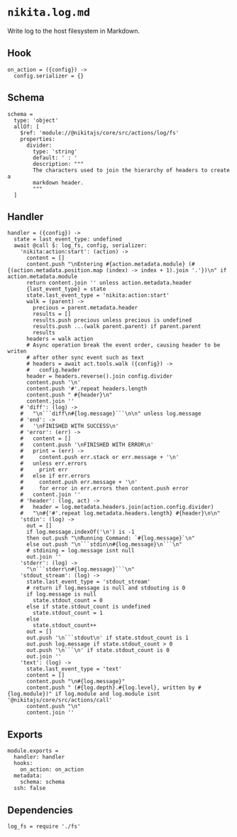 
# `nikita.log.md`

Write log to the host filesystem in Markdown.

## Hook

    on_action = ({config}) ->
      config.serializer = {}

## Schema

    schema =
      type: 'object'
      allOf: [
        $ref: 'module://@nikitajs/core/src/actions/log/fs'
        properties:
          divider:
            type: 'string'
            default: ' : '
            description: """
            The characters used to join the hierarchy of headers to create a
            markdown header.
            """
      ]

## Handler

    handler = ({config}) ->
      state = last_event_type: undefined
      await @call $: log_fs, config, serializer:
        'nikita:action:start': (action) ->
          content = []
          content.push "\nEntering #{action.metadata.module} (#{(action.metadata.position.map (index) -> index + 1).join '.'})\n" if action.metadata.module
          return content.join '' unless action.metadata.header
          {last_event_type} = state
          state.last_event_type = 'nikita:action:start'
          walk = (parent) ->
            precious = parent.metadata.header
            results = []
            results.push precious unless precious is undefined
            results.push ...(walk parent.parent) if parent.parent
            results
          headers = walk action
          # Async operation break the event order, causing header to be writen
          # after other sync event such as text
          # headers = await act.tools.walk ({config}) ->
          #   config.header
          header = headers.reverse().join config.divider
          content.push '\n'
          content.push '#'.repeat headers.length
          content.push " #{header}\n"
          content.join ''
        # 'diff': (log) ->
        #   "\n```diff\n#{log.message}```\n\n" unless log.message
        # 'end': ->
        #   '\nFINISHED WITH SUCCESS\n'
        # 'error': (err) ->
        #   content = []
        #   content.push '\nFINISHED WITH ERROR\n'
        #   print = (err) ->
        #     content.push err.stack or err.message + '\n'
        #   unless err.errors
        #     print err
        #   else if err.errors
        #     content.push err.message + '\n'
        #     for error in err.errors then content.push error
        #   content.join ''
        # 'header': (log, act) ->
        #   header = log.metadata.headers.join(action.config.divider)
        #   "\n#{'#'.repeat log.metadata.headers.length} #{header}\n\n"
        'stdin': (log) ->
          out = []
          if log.message.indexOf('\n') is -1
          then out.push "\nRunning Command: `#{log.message}`\n"
          else out.push "\n```stdin\n#{log.message}\n```\n"
          # stdining = log.message isnt null
          out.join ''
        'stderr': (log) ->
          "\n```stderr\n#{log.message}```\n"
        'stdout_stream': (log) ->
          state.last_event_type = 'stdout_stream'
          # return if log.message is null and stdouting is 0
          if log.message is null
            state.stdout_count = 0
          else if state.stdout_count is undefined
            state.stdout_count = 1
          else
            state.stdout_count++
          out = []
          out.push '\n```stdout\n' if state.stdout_count is 1
          out.push log.message if state.stdout_count > 0
          out.push '\n```\n' if state.stdout_count is 0
          out.join ''
        'text': (log) ->
          state.last_event_type = 'text'
          content = []
          content.push "\n#{log.message}"
          content.push " (#{log.depth}.#{log.level}, written by #{log.module})" if log.module and log.module isnt '@nikitajs/core/src/actions/call'
          content.push "\n"
          content.join ''

## Exports

    module.exports =
      handler: handler
      hooks:
        on_action: on_action
      metadata:
        schema: schema
      ssh: false

## Dependencies

    log_fs = require './fs'
